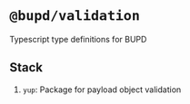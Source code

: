 # `@bupd/validation`

Typescript type definitions for BUPD

## Stack

1. `yup`: Package for payload object validation
